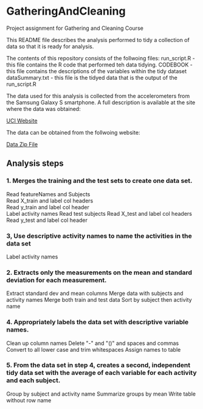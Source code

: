 # GatheringAndCleaning
Project assignment for Gathering and Cleaning Course

This README file describes the analysis performed to tidy a collection of data so that it is ready for analysis. 

The contents of this repository consists of the follwoing files:
run_script.R - this file contains the R code that performed teh data tidying.
CODEBOOK - this file contains the descriptions of the variables within the tidy dataset
dataSummary.txt - this file is the tidyed data that is the output of the run_script.R

The data used for this analysis is collected from the accelerometers from the Samsung Galaxy S smartphone. A full description is available at the site where the data was obtained:

[UCI Website](http://archive.ics.uci.edu/ml/datasets/Human+Activity+Recognition+Using+Smartphones)

The data can be obtained from the follwoing website:

[Data Zip File](https://d396qusza40orc.cloudfront.net/getdata%2Fprojectfiles%2FUCI%20HAR%20Dataset.zip)

## Analysis steps
### 1. Merges the training and the test sets to create one data set.
Read featureNames and Subjects  
Read X_train and label col headers  
Read y_train and label col header  
Label activity names
Read test subjects
Read X_test and label col headers
Read y_test and label col header
### 3, Use descriptive activity names to name the activities in the data set
Label activity names
### 2. Extracts only the measurements on the mean and standard deviation for each measurement.
Extract standard dev and mean columns
Merge data with subjects and activity names
Merge both train and test data
Sort by subject then activity name
### 4. Appropriately labels the data set with descriptive variable names.
Clean up column names
Delete "-" and "()" and spaces and commas
Convert to all lower case and trim whitespaces
Assign names to table
### 5. From the data set in step 4, creates a second, independent tidy data set with the average of each variable for each activity and each subject.
Group by subject and activity name
Summarize groups by mean
Write table without row name
